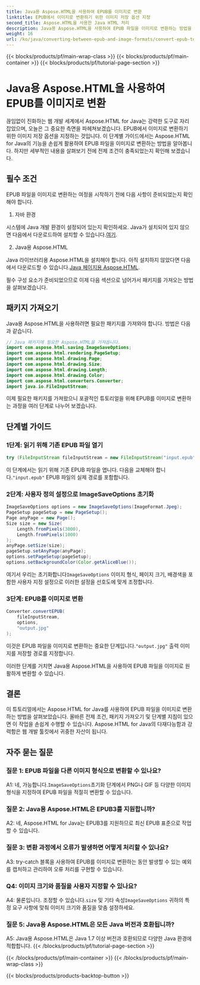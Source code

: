 ```yaml
---
title: Java용 Aspose.HTML을 사용하여 EPUB를 이미지로 변환
linktitle: EPUB에서 이미지로 변환하기 위한 이미지 저장 옵션 지정
second_title: Aspose.HTML을 사용한 Java HTML 처리
description: Java용 Aspose.HTML을 사용하여 EPUB 파일을 이미지로 변환하는 방법을 알아보세요. 이 단계별 가이드는 필수 구성 요소, 패키지 가져오기 및 변환 프로세스를 다룹니다.
weight: 16
url: /ko/java/converting-between-epub-and-image-formats/convert-epub-to-image-specify-image-save-options/
---
```


{{< blocks/products/pf/main-wrap-class >}}
{{< blocks/products/pf/main-container >}}
{{< blocks/products/pf/tutorial-page-section >}}

# Java용 Aspose.HTML을 사용하여 EPUB를 이미지로 변환

끊임없이 진화하는 웹 개발 세계에서 Aspose.HTML for Java는 강력한 도구로 자리 잡았으며, 오늘은 그 중요한 측면을 파헤쳐보겠습니다. EPUB에서 이미지로 변환하기 위한 이미지 저장 옵션을 지정하는 것입니다. 이 단계별 가이드에서는 Aspose.HTML for Java의 기능을 손쉽게 활용하여 EPUB 파일을 이미지로 변환하는 방법을 알아봅니다. 하지만 세부적인 내용을 살펴보기 전에 전제 조건이 충족되었는지 확인해 보겠습니다.

## 필수 조건

EPUB 파일을 이미지로 변환하는 여정을 시작하기 전에 다음 사항이 준비되었는지 확인해야 합니다.

1. 자바 환경

 시스템에 Java 개발 환경이 설정되어 있는지 확인하세요. Java가 설치되어 있지 않으면 다음에서 다운로드하여 설치할 수 있습니다.[여기](https://www.java.com).

2. Java용 Aspose.HTML

 Java 라이브러리용 Aspose.HTML을 설치해야 합니다. 아직 설치하지 않았다면 다음에서 다운로드할 수 있습니다.[Java 페이지용 Aspose.HTML](https://releases.aspose.com/html/java/).

필수 구성 요소가 준비되었으므로 이제 다음 섹션으로 넘어가서 패키지를 가져오는 방법을 살펴보겠습니다.

## 패키지 가져오기

Java용 Aspose.HTML을 사용하려면 필요한 패키지를 가져와야 합니다. 방법은 다음과 같습니다.

```java
// Java 패키지에 필요한 Aspose.HTML을 가져옵니다.
import com.aspose.html.saving.ImageSaveOptions;
import com.aspose.html.rendering.PageSetup;
import com.aspose.html.drawing.Page;
import com.aspose.html.drawing.Size;
import com.aspose.html.drawing.Length;
import com.aspose.html.drawing.Color;
import com.aspose.html.converters.Converter;
import java.io.FileInputStream;
```

이제 필요한 패키지를 가져왔으니 포괄적인 튜토리얼을 위해 EPUB를 이미지로 변환하는 과정을 여러 단계로 나누어 보겠습니다.

## 단계별 가이드

### 1단계: 읽기 위해 기존 EPUB 파일 열기

```java
try (FileInputStream fileInputStream = new FileInputStream("input.epub")) {
```

이 단계에서는 읽기 위해 기존 EPUB 파일을 엽니다. 다음을 교체해야 합니다.`"input.epub"` EPUB 파일의 실제 경로를 포함합니다.

### 2단계: 사용자 정의 설정으로 ImageSaveOptions 초기화

```java
ImageSaveOptions options = new ImageSaveOptions(ImageFormat.Jpeg);
PageSetup pageSetup = new PageSetup();
Page anyPage = new Page();
Size size = new Size(
    Length.fromPixels(3000),
    Length.fromPixels(1000)
);
anyPage.setSize(size);
pageSetup.setAnyPage(anyPage);
options.setPageSetup(pageSetup);
options.setBackgroundColor(Color.getAliceBlue());
```

 여기서 우리는 초기화합니다`ImageSaveOptions` 이미지 형식, 페이지 크기, 배경색을 포함한 사용자 지정 설정으로 이러한 설정을 선호도에 맞게 조정합니다.

### 3단계: EPUB를 이미지로 변환

```java
Converter.convertEPUB(
    fileInputStream,
    options,
    "output.jpg"
);
```

 이것은 EPUB 파일을 이미지로 변환하는 중요한 단계입니다.`"output.jpg"` 출력 이미지를 저장할 경로를 지정합니다.

이러한 단계를 거치면 Java용 Aspose.HTML을 사용하여 EPUB 파일을 이미지로 원활하게 변환할 수 있습니다.

## 결론

이 튜토리얼에서는 Aspose.HTML for Java를 사용하여 EPUB 파일을 이미지로 변환하는 방법을 살펴보았습니다. 올바른 전제 조건, 패키지 가져오기 및 단계별 지침이 있으면 이 작업을 손쉽게 수행할 수 있습니다. Aspose.HTML for Java의 다재다능함과 강력함은 웹 개발 툴킷에서 귀중한 자산이 됩니다.

## 자주 묻는 질문

### 질문 1: EPUB 파일을 다른 이미지 형식으로 변환할 수 있나요?

 A1: 네, 가능합니다.`ImageSaveOptions`초기화 단계에서 PNG나 GIF 등 다양한 이미지 형식을 지정하여 EPUB 파일을 적절히 변환할 수 있습니다.

### 질문 2: Java용 Aspose.HTML은 EPUB3를 지원합니까?

A2: 네, Aspose.HTML for Java는 EPUB3를 지원하므로 최신 EPUB 표준으로 작업할 수 있습니다.

### 질문 3: 변환 과정에서 오류가 발생하면 어떻게 처리할 수 있나요?

A3: try-catch 블록을 사용하여 EPUB를 이미지로 변환하는 동안 발생할 수 있는 예외를 캡처하고 관리하여 오류 처리를 구현할 수 있습니다.

### Q4: 이미지 크기와 품질을 사용자 지정할 수 있나요?

 A4: 물론입니다. 조정할 수 있습니다.`size` 및 기타 속성`ImageSaveOptions` 귀하의 특정 요구 사항에 맞춰 이미지 크기와 품질을 맞춤 설정하세요.

### 질문 5: Java용 Aspose.HTML은 모든 Java 버전과 호환됩니까?

A5: Java용 Aspose.HTML은 Java 1.7 이상 버전과 호환되므로 다양한 Java 환경에 적합합니다.
{{< /blocks/products/pf/tutorial-page-section >}}

{{< /blocks/products/pf/main-container >}}
{{< /blocks/products/pf/main-wrap-class >}}

{{< blocks/products/products-backtop-button >}}
